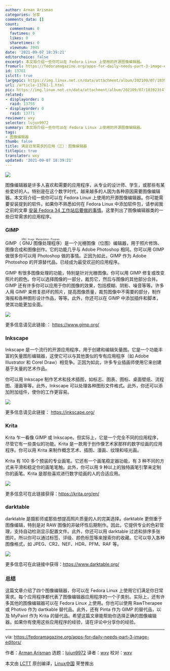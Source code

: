 ```yaml
---
author: Arman Arisman
categories: 分享
comments_data: []
count:
  commentnum: 0
  favtimes: 0
  likes: 0
  sharetimes: 0
  viewnum: 3945
date: '2021-09-07 18:39:21'
editorchoice: false
excerpt: 本文将介绍一些你可以在 Fedora Linux 上使用的开源图像编辑器。
fromurl: https://fedoramagazine.org/apps-for-daily-needs-part-3-image-editors/
id: 13761
islctt: true
largepic: https://img.linux.net.cn/data/attachment/album/202109/07/183923t47tfk4p0ks0pm3q.jpg
url: /article-13761-1.html
pic: https://img.linux.net.cn/data/attachment/album/202109/07/183923t47tfk4p0ks0pm3q.jpg.thumb.jpg
related:
- displayorder: 0
  raid: 13755
- displayorder: 0
  raid: 13771
reviewer: wxy
selector: lujun9972
summary: 本文将介绍一些你可以在 Fedora Linux 上使用的开源图像编辑器。
tags:
- 图像编辑器
thumb: false
title: 满足日常需求的应用（三）：图像编辑器
titlepic: true
translator: wxy
updated: '2021-09-07 18:39:21'
---
```


![](https://img.linux.net.cn/data/attachment/album/202109/07/183923t47tfk4p0ks0pm3q.jpg)


图像编辑器是许多人喜欢和需要的应用程序，从专业的设计师、学生，或那些有某些爱好的人。特别是在这个数字时代，越来越多的人因为各种原因需要图像编辑器。本文将介绍一些你可以在 Fedora Linux 上使用的开源图像编辑器。你可能需要安装提到的软件。如果你不熟悉如何在 Fedora Linux 中添加软件包，请参阅我之前的文章 [安装 Fedora 34 工作站后要做的事情](https://fedoramagazine.org/things-to-do-after-installing-fedora-34-workstation/)。这里列出了图像编辑器类的一些日常需求的应用程序。


### GIMP


GIMP（<ruby> GNU 图像处理程序 <rt>  GNU Image Manipulation Program </rt></ruby>）是一个光栅图像（位图）编辑器，用于照片修饰、图像合成和图像创作。它的功能几乎与 Adobe Photoshop 相同。你可以用 GIMP 做很多你可以用 Photoshop 做的事情。正因为如此，GIMP 作为 Adobe Photoshop 的开源替代品，已经成为最受欢迎的应用程序。


GIMP 有很多图像处理的功能，特别是针对光栅图像。你可以用 GIMP 修复或改变照片的颜色。你可以选择图像的一部分，裁剪它，然后与图像的其他部分合并。GIMP 还有许多你可以应用于你的图像的效果，包括模糊、阴影、噪音等等。许多人用 GIMP 来修复损坏的照片，提高图像质量，裁剪图像中不需要的部分，制作海报和各种图形设计作品，等等。此外，你还可以在 GIMP 中添加插件和脚本，使其功能更加全面。


![](https://img.linux.net.cn/data/attachment/album/202109/07/183924f2jkfyjekymz78ff.png)


更多信息请见此链接:： <https://www.gimp.org/>


### Inkscape


Inkscape 是一个流行的开源应用程序，用于创建和编辑矢量图。它是一个功能丰富的矢量图形编辑器，这使它可以与其他类似的专有应用程序（如 Adobe Illustrator 和 Corel Draw）相竞争。正因为如此，许多专业插画师使用它来创建基于矢量的艺术作品。


你可以用 Inkscape 制作艺术和技术插图，如标志、图表、图标、桌面壁纸、流程图、漫画等等。此外，Inkscape 可以处理各种图形文件格式。此外，你还可以添加附加组件，使你的工作更容易。


![](https://img.linux.net.cn/data/attachment/album/202109/07/183925mqtfz17rro04t30w.png)


更多信息请见此链接： <https://inkscape.org/>


### Krita


Krita 乍一看像 GIMP 或 Inkscape。但实际上，它是一个完全不同的应用程序，尽管它有一些类似的功能。Krita 是一款用于创作像艺术家那样的数字绘画的应用程序。你可以用 Krita 来制作概念艺术、插图、漫画、纹理和哑光画。


Krita 有 100 多个预装的专业画笔。它还有一个画笔稳定器功能，有 3 种不同的方式来平滑和稳定你的画笔笔触。此外，你可以用 9 种以上的独特画笔引擎来定制你的画笔。Krita 是那些喜欢进行数字绘画的人的合适应用。


![](https://img.linux.net.cn/data/attachment/album/202109/07/183926nxjzkl7z1nno0o79.png)


更多信息可在此链接获得：<https://krita.org/en/>


### darktable


darktable 是摄影师或那些想提高照片质量的人的完美选择。darktable 更侧重于图像编辑，特别是对 RAW 图像的非破坏性后期制作。因此，它提供专业的色彩管理，支持自动检测显示配置文件。此外，你还可以用 darktable 过滤和排序多张图片。所以你可以通过标签、评级、颜色标签等来搜索你的收藏。它可以导入各种图像格式，如 JPEG、CR2、NEF、HDR、PFM、RAF 等。


![](https://img.linux.net.cn/data/attachment/album/202109/07/183927jw22701nb09zhkkw.png)


更多信息可在此链接中获得：<https://www.darktable.org/>


### 总结


这篇文章介绍了四个图像编辑器，你可以在 Fedora Linux 上使用它们满足你日常需求。每个应用程序都代表了图像编辑器应用程序的一个子类别。实际上，还有许多其他的图像编辑器可以在 Fedora Linux 上使用。你也可以使用 RawTherapee 或 Photivo 作为 dartkable 替代品。此外，还有 Pinta 作为 GIMP 的替代品，以及 MyPaint 作为 Krita 的替代品。希望这篇文章能帮助你选择正确的图像编辑器。如果你有使用这些应用程序的经验，请在评论中分享你的经验。




---


via: <https://fedoramagazine.org/apps-for-daily-needs-part-3-image-editors/>


作者：[Arman Arisman](https://fedoramagazine.org/author/armanwu/) 选题：[lujun9972](https://github.com/lujun9972) 译者：[wxy](https://github.com/wxy) 校对：[wxy](https://github.com/wxy)


本文由 [LCTT](https://github.com/LCTT/TranslateProject) 原创编译，[Linux中国](https://linux.cn/) 荣誉推出